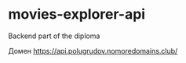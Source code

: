 # movies-explorer-api
Backend part of the diploma

Домен 
https://api.polugrudov.nomoredomains.club/
